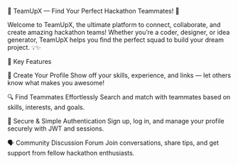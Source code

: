 🚀 TeamUpX — Find Your Perfect Hackathon Teammates! 🤝

Welcome to TeamUpX, the ultimate platform to connect, collaborate, and create amazing hackathon teams! Whether you’re a coder, designer, or idea generator, TeamUpX helps you find the perfect squad to build your dream project. 💡✨

🌟 Key Features

👤 Create Your Profile
Show off your skills, experience, and links — let others know what makes you awesome!

🔍 Find Teammates Effortlessly
Search and match with teammates based on skills, interests, and goals.

🔐 Secure & Simple Authentication
Sign up, log in, and manage your profile securely with JWT and sessions.

🗣️ Community Discussion Forum
Join conversations, share tips, and get support from fellow hackathon enthusiasts.